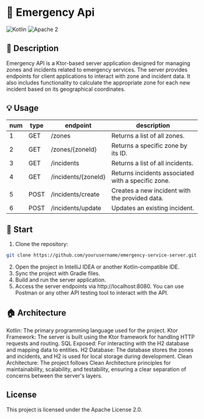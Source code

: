 # 📢 Emergency Api

![Kotlin](https://img.shields.io/badge/kotlin-2.0.10-orange.svg)
![Apache 2](https://img.shields.io/badge/license-Apache2-green.svg?style=flat)

## 📓 Description
Emergency API is a Ktor-based server application designed for managing zones and incidents related to emergency services. The server provides endpoints for client applications to interact with zone and incident data. It also includes functionality to calculate the appropriate zone for each new incident based on its geographical coordinates.

## 💡 Usage
num | type | endpoint | description
----| ------------ | ------------ | -------------------
1 | GET | /zones | Returns a list of all zones.
2 | GET | /zones/{zoneId} | Returns a specific zone by its ID.
3 | GET | /incidents | Returns a list of all incidents.
4 | GET | /incidents/{zoneId} | Returns incidents associated with a specific zone.
5 | POST | /incidents/create | Creates a new incident with the provided data.
6 | POST | /incidents/update | Updates an existing incident.

## 🏁 Start

1. Clone the repository:
```bash
git clone https://github.com/yourusername/emergency-service-server.git
```
2. Open the project in IntelliJ IDEA or another Kotlin-compatible IDE.
3. Sync the project with Gradle files.
4. Build and run the server application.
5. Access the server endpoints via http://localhost:8080. You can use Postman or any other API testing tool to interact with the API.

## 🏠 Architecture
Kotlin: The primary programming language used for the project.
Ktor Framework: The server is built using the Ktor framework for handling HTTP requests and routing.
SQL Exposed: For interacting with the H2 database and mapping data to entities.
H2 Database: The database stores the zones and incidents, and H2 is used for local storage during development.
Clean Architecture:  The project follows Clean Architecture principles for maintainability, scalability, and testability, ensuring a clear separation of concerns between the server's layers.

## License
This project is licensed under the Apache License 2.0.
